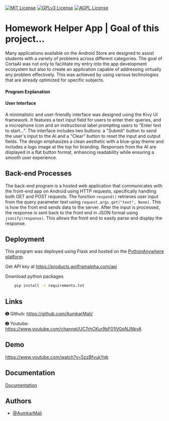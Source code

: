


[![MIT License](https://img.shields.io/badge/License-MIT-green.svg)](https://choosealicense.com/licenses/mit/)
[![GPLv3 License](https://img.shields.io/badge/License-GPL%20v3-yellow.svg)](https://opensource.org/licenses/)
[![AGPL License](https://img.shields.io/badge/license-AGPL-blue.svg)](http://www.gnu.org/licenses/agpl-3.0)


# Homework Helper App | Goal of this project...

Many applications available on the Android Store are designed to assist students with a variety of problems across different categories. The goal of CortaAI was not only to facilitate my entry into the app development ecosystem but also to create an application capable of addressing virtually any problem effectively. This was achieved by using various technologies that are already optimized for specific subjects.

#### Program Explanation

#### User Interface

A minimalistic and user-friendly interface was designed using the Kivy UI framework. It features a text input field for users to enter their queries, and a microphone icon and an instructional label prompting users to "Enter text to start...". The interface includes two buttons: a "Submit" button to send the user's input to the AI and a "Clear" button to reset the input and output fields. The design emphasizes a clean aesthetic with a blue-gray theme and includes a logo image at the top for branding. Responses from the AI are displayed in a flat button format, enhancing readability while ensuring a smooth user experience.

## Back-end Processes

The back-end program is a hosted web application that communicates with the front-end app on Android using HTTP requests, specifically handling both GET and POST requests. The function `respond()` retrieves user input from the query parameter text using `request.args.get("text", None)`. This is how the front end sends data to the server. After the input is processed, the response is sent back to the front end in JSON format using `jsonify(response)`. This allows the front end to easily parse and display the response.
#### 
## Deployment
This program was deployed using Flask and hosted on the [PythonAnywhere platform](https://www.pythonanywhere.com/).

Get API key at https://products.wolframalpha.com/api

Download python packages

```bash
    pip install -r requirements.txt
```

## Links

➊ Github: https://github.com/AumkarMali/

➋ Youtube: https://www.youtube.com/channel/UC7rhCKur9bF01lV0pNJNkvA
## Demo

https://www.youtube.com/watch?v=5zzBfvukYqk

## Documentation

[Documentation](hhttps://reference.wolfram.com/language/ref/WolframAlpha)


## Authors

- [@AumkarMali](https://www.github.com/AumkarMali)

